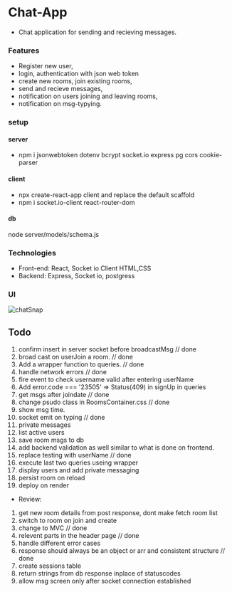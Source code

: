 # Chat-App

- Chat application for sending and recieving messages.

### Features

- Register new user,
- login, authentication with json web token
- create new rooms, join existing rooms,
- send and recieve messages,
- notification on users joining and leaving rooms,
- notification on msg-typying.

### setup

#### server

- npm i jsonwebtoken dotenv bcrypt socket.io express pg cors cookie-parser

#### client

- npx create-react-app client and replace the default scaffold
- npm i socket.io-client react-router-dom

#### db

node server/models/schema.js

### Technologies

- Front-end: React, Socket io Client HTML,CSS
- Backend: Express, Socket io, postgress

### UI

![chatSnap](https://user-images.githubusercontent.com/90732088/212548606-e6243e48-c37e-4e88-9a65-96f984f46752.png)

## Todo

1. confirm insert in server socket before broadcastMsg // done
2. broad cast on userJoin a room. // done
3. Add a wrapper function to queries. // done
4. handle network errors // done
5. fire event to check username valid after entering userName
6. Add error.code === '23505' => Status(409) in signUp in queries
7. get msgs after joindate // done
8. change psudo class in RoomsContainer.css // done
9. show msg time.
10. socket emit on typing // done
11. private messages
12. list active users
13. save room msgs to db
14. add backend validation as well similar to what is done on frontend.
15. replace testing with userName // done
16. execute last two queries useing wrapper
17. display users and add private messaging
18. persist room on reload
19. deploy on render

- Review:

1. get new room details from post response, dont make fetch room list
2. switch to room on join and create
3. change to MVC // done
4. relevent parts in the header page // done
5. handle different error cases
6. response should always be an object or arr and consistent structure // done
7. create sessions table
8. return strings from db response inplace of statuscodes
9. allow msg screen only after socket connection established
